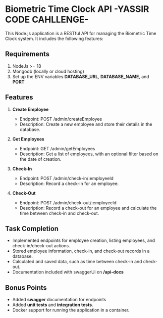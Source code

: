 # Biometric Time Clock API -YASSIR CODE CAHLLENGE-

This Node.js application is a RESTful API for managing the Biometric Time Clock system. It includes the following features:

## Requirements

1. NodeJs >= 18
2. Mongodb (locally or cloud hosting)
3. Set up the ENV variables **DATABASE_URL**, **DATABASE_NAME**, and **PORT**


## Features

1. **Create Employee**
   - Endpoint: POST /admin/createEmployee
   - Description: Create a new employee and store their details in the database.

2. **Get Employees**
   - Endpoint: GET /admin/getEmployees
   - Description: Get a list of employees, with an optional filter based on the date of creation.

3. **Check-In**
   - Endpoint: POST /admin/check-in/:employeeId
   - Description: Record a check-in for an employee.

4. **Check-Out**
   - Endpoint: POST /admin/check-out/:employeeId
   - Description: Record a check-out for an employee and calculate the time between check-in and check-out.

## Task Completion

- Implemented endpoints for employee creation, listing employees, and check-in/check-out actions.
- Stored employee information, check-in, and check-out records in a database.
- Calculated and saved data, such as time between check-in and check-out.
- Documentation included with swaggerUi on **/api-docs**

## Bonus Points

- Added **swagger** documentation for endpoints
- Added **unit tests** and **integration tests**.
- Docker support for running the application in a container.
